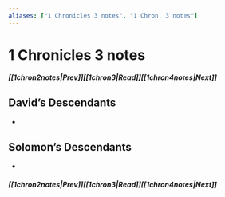 ```yaml
---
aliases: ["1 Chronicles 3 notes", "1 Chron. 3 notes"]
---
```

# 1 Chronicles 3 notes
##### <span class=arrow-left></span>[[1chron2notes|Prev]]<span class=navigation-separator></span>[[1chron3|Read]]<span class=navigation-separator></span>[[1chron4notes|Next]]<span class=arrow-right></span>
## David’s Descendants
- 
## Solomon’s Descendants
- 
##### <span class=arrow-left></span>[[1chron2notes|Prev]]<span class=navigation-separator></span>[[1chron3|Read]]<span class=navigation-separator></span>[[1chron4notes|Next]]<span class=arrow-right></span>